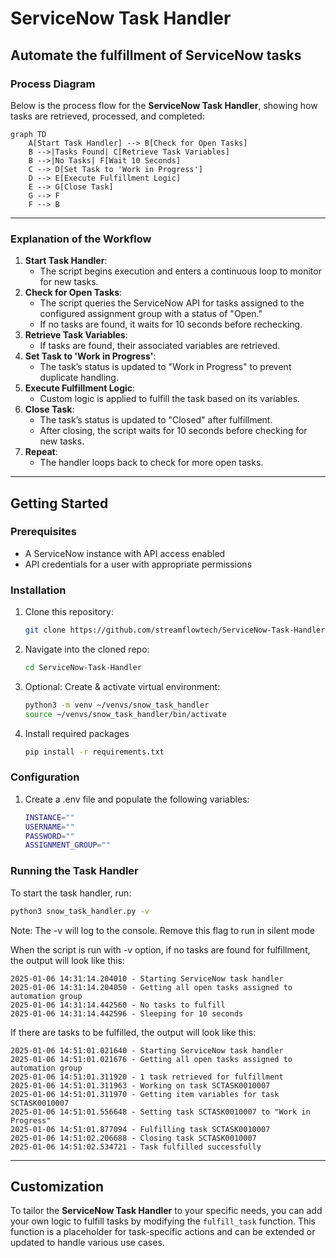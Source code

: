 # ServiceNow Task Handler

Automate the fulfillment of ServiceNow tasks
---

### Process Diagram

Below is the process flow for the **ServiceNow Task Handler**, showing how tasks are retrieved, processed, and completed:

```mermaid
graph TD
    A[Start Task Handler] --> B[Check for Open Tasks]
    B -->|Tasks Found| C[Retrieve Task Variables]
    B -->|No Tasks| F[Wait 10 Seconds]
    C --> D[Set Task to 'Work in Progress']
    D --> E[Execute Fulfillment Logic]
    E --> G[Close Task]
    G --> F
    F --> B
```
---

### **Explanation of the Workflow**
1. **Start Task Handler**:
   - The script begins execution and enters a continuous loop to monitor for new tasks.
2. **Check for Open Tasks**:
   - The script queries the ServiceNow API for tasks assigned to the configured assignment group with a status of "Open."
   - If no tasks are found, it waits for 10 seconds before rechecking.
3. **Retrieve Task Variables**:
   - If tasks are found, their associated variables are retrieved.
4. **Set Task to 'Work in Progress'**:
   - The task’s status is updated to "Work in Progress" to prevent duplicate handling.
5. **Execute Fulfillment Logic**:
   - Custom logic is applied to fulfill the task based on its variables.
6. **Close Task**:
   - The task’s status is updated to "Closed" after fulfillment.
   - After closing, the script waits for 10 seconds before checking for new tasks.
7. **Repeat**:
   - The handler loops back to check for more open tasks.

---

## Getting Started

### Prerequisites

- A ServiceNow instance with API access enabled
- API credentials for a user with appropriate permissions

### Installation

1. Clone this repository:
   ```bash
   git clone https://github.com/streamflowtech/ServiceNow-Task-Handler.git
   ```
2. Navigate into the cloned repo:
   ```bash
   cd ServiceNow-Task-Handler
   ```
3. Optional: Create & activate virtual environment:
   ```bash
   python3 -m venv ~/venvs/snow_task_handler
   source ~/venvs/snow_task_handler/bin/activate
   ```
4. Install required packages
   ```bash
   pip install -r requirements.txt
   ```

### Configuration

1. Create a .env file and populate the following variables:
   ```bash
   INSTANCE=""
   USERNAME=""
   PASSWORD=""
   ASSIGNMENT_GROUP=""
   ```

### Running the Task Handler

To start the task handler, run:
   ```bash
   python3 snow_task_handler.py -v
   ```
Note: The -v will log to the console.  Remove this flag to run in silent mode

When the script is run with -v option, if no tasks are found for fulfillment, the output will look like this:

```plaintext
2025-01-06 14:31:14.204010 - Starting ServiceNow task handler
2025-01-06 14:31:14.204050 - Getting all open tasks assigned to automation group
2025-01-06 14:31:14.442560 - No tasks to fulfill
2025-01-06 14:31:14.442596 - Sleeping for 10 seconds
```

If there are tasks to be fulfilled, the output will look like this:

```plaintext
2025-01-06 14:51:01.021640 - Starting ServiceNow task handler
2025-01-06 14:51:01.021676 - Getting all open tasks assigned to automation group
2025-01-06 14:51:01.311920 - 1 task retrieved for fulfillment
2025-01-06 14:51:01.311963 - Working on task SCTASK0010007
2025-01-06 14:51:01.311970 - Getting item variables for task SCTASK0010007
2025-01-06 14:51:01.556648 - Setting task SCTASK0010007 to "Work in Progress"
2025-01-06 14:51:01.877094 - Fulfilling task SCTASK0010007
2025-01-06 14:51:02.206688 - Closing task SCTASK0010007
2025-01-06 14:51:02.534721 - Task fulfilled successfully
```

---

## Customization

To tailor the **ServiceNow Task Handler** to your specific needs, you can add your own logic to fulfill tasks by modifying the `fulfill_task` function. This function is a placeholder for task-specific actions and can be extended or updated to handle various use cases.
